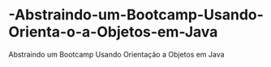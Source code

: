 # -Abstraindo-um-Bootcamp-Usando-Orienta-o-a-Objetos-em-Java
 Abstraindo um Bootcamp Usando Orientação a Objetos em Java
